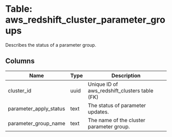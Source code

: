 
# Table: aws_redshift_cluster_parameter_groups
Describes the status of a parameter group.
## Columns
| Name        | Type           | Description  |
| ------------- | ------------- | -----  |
|cluster_id|uuid|Unique ID of aws_redshift_clusters table (FK)|
|parameter_apply_status|text|The status of parameter updates.|
|parameter_group_name|text|The name of the cluster parameter group.|
